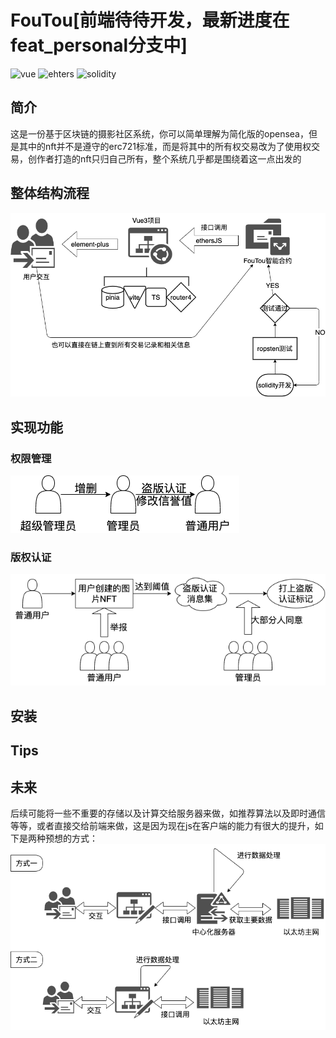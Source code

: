# FouTou[前端待待开发，最新进度在feat_personal分支中]
![vue](https://img.shields.io/badge/%40vue-3.2.25-green?style=for-the-badge&logo=appveyor) ![ehters](https://img.shields.io/badge/%40ethers-5.6.9-brightgreen?style=for-the-badge&logo=appveyor) ![solidity](https://img.shields.io/badge/%40solidity-%5E0.8.7-blue?style=for-the-badge&logo=appveyor)
## 简介
这是一份基于区块链的摄影社区系统，你可以简单理解为简化版的opensea，但是其中的nft并不是遵守的erc721标准，而是将其中的所有权交易改为了使用权交易，创作者打造的nft只归自己所有，整个系统几乎都是围绕着这一点出发的
## 整体结构流程
![总体设计](./draw/总体设计.png)
## 实现功能
### 权限管理
![权限管理](./draw/auth.png)
### 版权认证
![版权认证](./draw/copyright.png)
## 安装

## Tips

## 未来
后续可能将一些不重要的存储以及计算交给服务器来做，如推荐算法以及即时通信等等，或者直接交给前端来做，这是因为现在js在客户端的能力有很大的提升，如下是两种预想的方式：
![web2结合区块链](./draw/web2%E7%BB%93%E5%90%88%E5%8C%BA%E5%9D%97%E9%93%BE.png)

